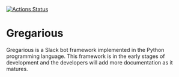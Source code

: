 [![Actions Status](https://github.com/GregariousBots/gregarious/workflows/build/badge.svg)](https://github.com/GregariousBots/gregarious/actions)

# Gregarious

Gregarious is a Slack bot framework implemented in the Python programming
language. This framework is in the early stages of development and the
developers will add more documentation as it matures.
